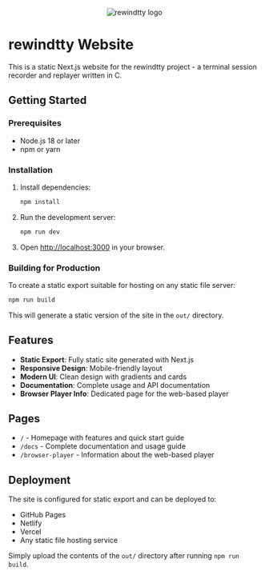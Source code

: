 <p align="center">
  <picture>
    <img style="max-width:200px;height:auto"  src="https://www.rewindtty.dev/assets/logo.png" alt="rewindtty logo">
  </picture>
</p>

# rewindtty Website

This is a static Next.js website for the rewindtty project - a terminal session recorder and replayer written in C.

## Getting Started

### Prerequisites

- Node.js 18 or later
- npm or yarn

### Installation

1. Install dependencies:
   ```bash
   npm install
   ```

2. Run the development server:
   ```bash
   npm run dev
   ```

3. Open [http://localhost:3000](http://localhost:3000) in your browser.

### Building for Production

To create a static export suitable for hosting on any static file server:

```bash
npm run build 
```

This will generate a static version of the site in the `out/` directory.

## Features

- **Static Export**: Fully static site generated with Next.js
- **Responsive Design**: Mobile-friendly layout
- **Modern UI**: Clean design with gradients and cards
- **Documentation**: Complete usage and API documentation
- **Browser Player Info**: Dedicated page for the web-based player

## Pages

- `/` - Homepage with features and quick start guide
- `/docs` - Complete documentation and usage guide  
- `/browser-player` - Information about the web-based player

## Deployment

The site is configured for static export and can be deployed to:

- GitHub Pages
- Netlify
- Vercel
- Any static file hosting service

Simply upload the contents of the `out/` directory after running `npm run build`.
